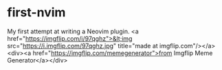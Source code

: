 # first-nvim
My first attempt at writing a Neovim plugin.  &lt;a href="https://imgflip.com/i/97qghz">&lt;img src="https://i.imgflip.com/97qghz.jpg" title="made at imgflip.com"/>&lt;/a>&lt;div>&lt;a href="https://imgflip.com/memegenerator">from Imgflip Meme Generator&lt;/a>&lt;/div>
